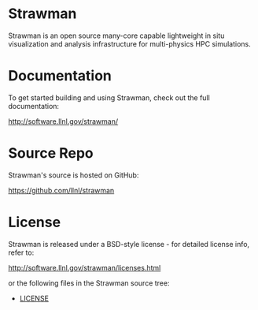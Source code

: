 
Strawman
===========

Strawman is an open source many-core capable lightweight in situ visualization and analysis infrastructure for multi-physics HPC simulations.

Documentation
=================

To get started building and using Strawman, check out the full documentation:

http://software.llnl.gov/strawman/


Source Repo
=================

Strawman's source is hosted on GitHub:

https://github.com/llnl/strawman


License
===========

Strawman is released under a BSD-style license - for detailed license info, refer to:

http://software.llnl.gov/strawman/licenses.html

or the following files in the Strawman source tree:
- [LICENSE](/LICENSE)
